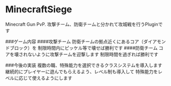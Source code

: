 # MinecraftSiege
Minecraft Gun PvP.
攻撃チーム、防衛チームと分かれて攻城戦を行うPluginです

###ゲーム内容
####攻撃チーム
防衛チームの拠点近くにあるコア（ダイアモンドブロック）を
制限時間内にピッケル等で壊せば勝利です
####防衛チーム
コアを壊されないように攻撃チームを迎撃します
制限時間を過ぎれば勝利です

###今後の実装
複数の職、特殊能力を選択できるクラスシステムを導入します
継続的にプレイヤーに遊んでもらえるよう、レベル制も導入して
特殊能力をレベルに応じて使えるようにします
